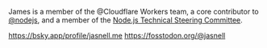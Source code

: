 James is a member of the @Cloudflare Workers team, a core contributor to [@nodejs](https://github.com/nodejs), and a member of the [Node.js Technical Steering Committee](https://github.com/nodejs/tsc).

https://bsky.app/profile/jasnell.me
https://fosstodon.org/@jasnell
